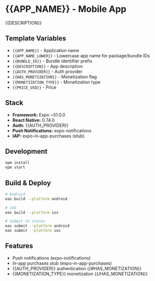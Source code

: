 # {{APP_NAME}} - Mobile App

{{DESCRIPTION}}

## Template Variables

- `{{APP_NAME}}` - Application name
- `{{APP_NAME_LOWER}}` - Lowercase app name for package/bundle IDs
- `{{BUNDLE_ID}}` - Bundle identifier prefix
- `{{DESCRIPTION}}` - App description
- `{{AUTH_PROVIDER}}` - Auth provider
- `{{HAS_MONETIZATION}}` - Monetization flag
- `{{MONETIZATION_TYPE}}` - Monetization type
- `{{PRICE_USD}}` - Price

## Stack

- **Framework:** Expo ~51.0.0
- **React Native:** 0.74.0
- **Auth:** {{AUTH_PROVIDER}}
- **Push Notifications:** expo-notifications
- **IAP:** expo-in-app-purchases (stub)

## Development

```bash
npm install
npm start
```

## Build & Deploy

```bash
# Android
eas build --platform android

# iOS
eas build --platform ios

# Submit to stores
eas submit --platform android
eas submit --platform ios
```

## Features

- Push notifications (expo-notifications)
- In-app purchases stub (expo-in-app-purchases)
- {{AUTH_PROVIDER}} authentication
{{#HAS_MONETIZATION}}
- {{MONETIZATION_TYPE}} monetization
{{/HAS_MONETIZATION}}
